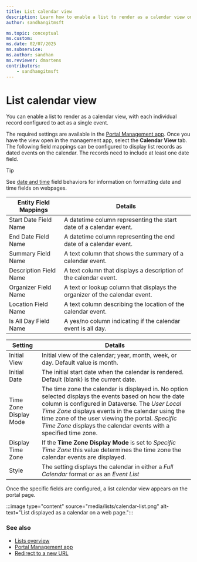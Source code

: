 ```yaml
---
title: List calendar view
description: Learn how to enable a list to render as a calendar view on a website.
author: sandhangitmsft

ms.topic: conceptual
ms.custom: 
ms.date: 02/07/2025
ms.subservice: 
ms.author: sandhan
ms.reviewer: dmartens
contributors:
    - sandhangitmsft
---
```


# List calendar view

You can enable a list to render as a calendar view, with each individual record configured to act as a single event.

The required settings are available in the [Portal Management app](portal-management-app.md). Once you have the view open in the management app, select the **Calendar View** tab. The following field mappings can be configured to display list records as dated events on the calendar. The records need to include at least one date field.

> [!Tip]
> See [date and time](behavior-format-date-time-field.md#date-and-time) field behaviors for information on formatting date and time fields on webpages.

| Entity Field Mappings | Details |
| - | - |
| Start Date Field Name | A datetime column representing the start date of a calendar event. |
| End Date Field Name | A datetime column representing the end date of a calendar event. |
| Summary Field Name | A text column that shows the summary of a calendar event. |
| Description Field Name | A text column that displays a description of the calendar event. |
| Organizer Field Name | A text or lookup column that displays the organizer of the calendar event. |
| Location Field Name | A text column describing the location of the calendar event.|
| Is All Day Field Name | A yes/no column indicating if the calendar event is all day. |

| Setting | Details |
| - | - |
| Initial View | Initial view of the calendar; year, month, week, or day. Default value is month. |
| Initial Date | The initial start date when the calendar is rendered. Default (blank) is the current date. |
| Time Zone Display Mode | The time zone the calendar is displayed in. No option selected displays the events based on how the date column is configured in Dataverse. The *User Local Time Zone* displays events in the calendar using the time zone of the user viewing the portal. *Specific Time Zone* displays the calendar events with a specified time zone. |
| Display Time Zone | If the **Time Zone Display Mode** is set to *Specific Time Zone* this value determines the time zone the calendar events are displayed. |
| Style | The setting displays the calendar in either a *Full Calendar* format or as an *Event List* |

Once the specific fields are configured, a list calendar view appears on the portal page.

:::image type="content" source="media/lists/calendar-list.png" alt-text="List displayed as a calendar on a web page.":::

### See also

- [Lists overview](lists.md)
- [Portal Management app](portal-management-app.md)  
- [Redirect to a new URL](add-redirect-url.md)
